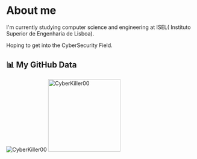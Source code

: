 # About me

I'm currently studying computer science and engineering at ISEL( Instituto Superior de Engenharia de Lisboa).

Hoping to get into the CyberSecurity Field.

## 📊 My GitHub Data

<div>
	<img src="https://github-readme-streak-stats.herokuapp.com/?user=CyberKiller00&theme=dark" alt="CyberKiller00" />
	<img src="https://github-readme-stats.vercel.app/api/top-langs?username=CyberKiller00&langs_count=10&show_icons=true&locale=en&layout=compact&theme=dark" alt="CyberKiller00" height="192px"/>
  <br/>
</div>
